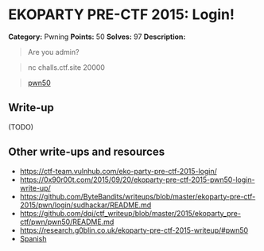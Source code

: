 # EKOPARTY PRE-CTF 2015: Login!

**Category:** Pwning
**Points:** 50
**Solves:** 97
**Description:**

> Are you admin?

> nc challs.ctf.site 20000

>[pwn50](pwn50.zip)

## Write-up

(TODO)

## Other write-ups and resources

* <https://ctf-team.vulnhub.com/eko-party-pre-ctf-2015-login/>
* <https://0x90r00t.com/2015/09/20/ekoparty-pre-ctf-2015-pwn50-login-write-up/>
* <https://github.com/ByteBandits/writeups/blob/master/ekoparty-pre-ctf-2015/pwn/login/sudhackar/README.md>
* <https://github.com/dqi/ctf_writeup/blob/master/2015/ekoparty_pre-ctf/pwn/pwn50/README.md>
* <https://research.g0blin.co.uk/ekoparty-pre-ctf-2015-writeup/#pwn50>
* [Spanish](http://rmolina.co/2015/09/prectf-ekoparty-2015.html)
